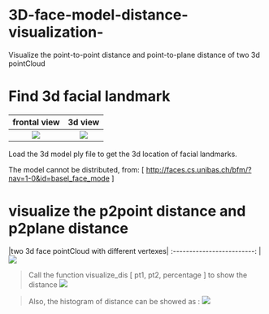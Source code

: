 # 3D-face-model-distance-visualization-
Visualize the point-to-point distance and point-to-plane  distance of two 3d pointCloud

# Find 3d facial landmark 
|frontal view            |  3d view                    |
:-------------------------:|:-------------------------:
|![](https://github.com/yzhang559/3D-face-model-distance-visualization-/blob/master/img/landmark1.jpg)  |  ![](https://github.com/yzhang559/3D-face-model-distance-visualization-/blob/master/img/landmark3d.jpg)|


Load the 3d model ply file to get the 3d location of facial landmarks.

The model cannot be distributed, from: [ http://faces.cs.unibas.ch/bfm/?nav=1-0&id=basel_face_mode ]

# visualize the p2point distance and p2plane distance
|two 3d face pointCloud with different vertexes|
:-------------------------:
|![](https://github.com/yzhang559/3D-face-model-distance-visualization-/blob/master/img/2face.png)

>Call the function visualize_dis [ pt1, pt2, percentage ] to show the distance
![](https://github.com/yzhang559/3D-face-model-distance-visualization-/blob/master/img/distance.jpg)

>Also, the histogram of distance can be showed as :
![](https://github.com/yzhang559/3D-face-model-distance-visualization-/blob/master/img/histogram.jpg)
